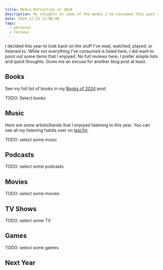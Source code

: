 ```yaml
---
title: Media Reflection of 2024
description: My thoughts on some of the media I've consumed this past year.
date: 2024-12-23 12:00:00
tags:
  - personal
  - reviews
---
```


I decided this year to look back on the stuff I've read, watched, played, or listened to. While not everything I've consumed is listed here, I did want to point out some items that I enjoyed. No full reviews here, I prefer simple lists and quick thoughts. Gives me an excuse for another blog post at least.

## Books

See my full list of books in my [Books of 2024](/posts/books-of-2024) post.

TODO: Select books

## Music

Here are some artists/bands that I enjoyed listening to this year. You can see all my listening habits over on [last.fm](https://www.last.fm/user/spencer314).

TODO: select some music

## Podcasts

TODO: select some podcasts

## Movies

TODO: select some movies

## TV Shows

TODO: select some TV

## Games

TODO: select some games

## Next Year
